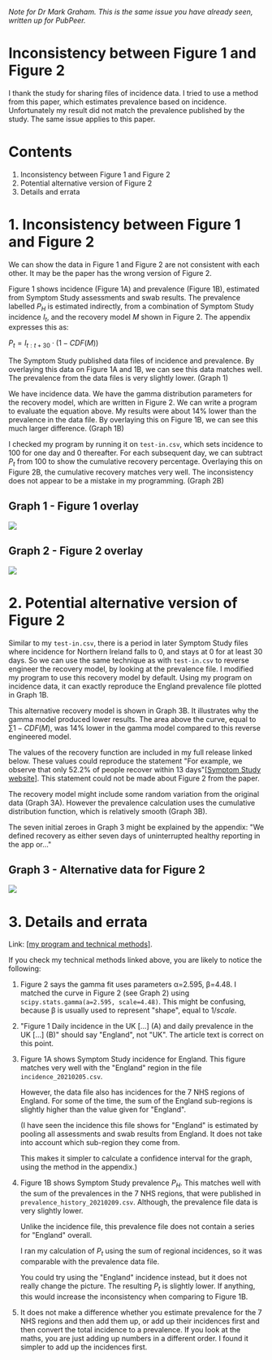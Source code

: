 *Note for Dr Mark Graham.  This is the same issue you have already seen, written up for PubPeer.*

# Inconsistency between Figure&nbsp;1 and Figure&nbsp;2

I thank the study for sharing files of incidence data.  I tried to use a method from this paper, which estimates prevalence based on  incidence.  Unfortunately my result did not match the prevalence published by the study.  The same issue applies to this paper.

# Contents

1. Inconsistency between Figure&nbsp;1 and Figure&nbsp;2
2. Potential alternative version of Figure 2
3. Details and errata

# 1. Inconsistency between Figure&nbsp;1 and Figure&nbsp;2

We can show the data in Figure 1 and Figure 2 are not consistent with each other.  It may be the paper has the wrong version of Figure 2.

Figure 1 shows incidence (Figure 1A) and prevalence (Figure 1B), estimated from Symptom Study assessments and swab results.  The prevalence labelled $P_H$ is estimated indirectly, from a combination of Symptom Study incidence $I_t$, and the recovery model $M$ shown in Figure 2.  The appendix expresses this as:

$P_t = I_{t:t+30} \cdot (1-CDF(M))$

The Symptom Study published data files of incidence and prevalence.  By overlaying this data on Figure 1A and 1B, we can see this data matches well.  The prevalence from the data files is very slightly lower. (Graph 1)

We have incidence data.  We have the gamma distribution parameters for the recovery model, which are written in Figure 2.  We can write a program to evaluate the equation above.  My results were about 14% lower than the prevalence in the data file.  By overlaying this on Figure 1B, we can see this much larger difference. (Graph 1B)

I checked my program by running it on `test-in.csv`, which sets incidence to 100 for one day and 0 thereafter.  For each subsequent day, we can subtract $P_t$ from 100 to show the cumulative recovery percentage.  Overlaying this on Figure 2B, the cumulative recovery matches very well.  The inconsistency does not appear to be a mistake in my programming. (Graph 2B)


## Graph 1 - Figure 1 overlay

![](https://github.com/sourcejedi/nova-covid/blob/main/prevalence_from_incidence/figure-1.png?raw=true)

## Graph 2 - Figure 2 overlay

![](https://github.com/sourcejedi/nova-covid/blob/main/prevalence_from_incidence/figure-2.png?raw=true)


# 2. Potential alternative version of Figure 2

Similar to my `test-in.csv`, there is a period in later Symptom Study files where incidence for Northern Ireland falls to 0, and stays at 0 for at least 30 days.  So we can use the same technique as with `test-in.csv` to reverse engineer the recovery model, by looking at the prevalence file.  I modified my program to use this recovery model by default.  Using my program on incidence data, it can exactly reproduce the England prevalence file plotted in Graph 1B.

This alternative recovery model is shown in Graph 3B.  It illustrates why the gamma model produced lower results.  The area above the curve, equal to $\sum 1-CDF(M)$, was 14% lower in the gamma model compared to this reverse engineered model.

The values of the recovery function are included in my full release linked below.  These values could reproduce the statement "For example, we observe that only 52.2% of people recover within 13 days"[[Symptom Study website]](https://covid.joinzoe.com/post/data-update-prevalence-covid).  This statement could not be made about Figure 2 from the paper.

The recovery model might include some random variation from the original data (Graph 3A).  However the prevalence calculation uses the cumulative distribution function, which is relatively smooth (Graph 3B).

The seven initial zeroes in Graph 3 might be explained by the appendix: "We defined recovery as either seven days of uninterrupted healthy reporting in the app or..."

## Graph 3 - Alternative data for Figure 2

![](https://github.com/sourcejedi/nova-covid/blob/main/prevalence_from_incidence/figure-2-alt.png?raw=true)


# 3. Details and errata

Link: [[my program and technical methods]][prevalence_from_incidence].

[prevalence_from_incidence]: https://github.com/sourcejedi/nova-covid/tree/main/prevalence_from_incidence


If you check my technical methods linked above, you are likely to notice the following:

1. Figure 2 says the gamma fit uses parameters α=2.595, β=4.48.  I matched the curve in Figure 2 (see Graph 2) using `scipy.stats.gamma(a=2.595, scale=4.48)`.  This might be confusing, because β is usually used to represent "shape", equal to $1 / scale$.

2. "Figure 1 Daily incidence in the UK [...] (A) and daily prevalence in the UK [...] (B)" should say "England", not "UK".  The article text is correct on this point.

3. Figure 1A shows Symptom Study incidence for England.  This figure matches very well with the "England" region in the file `incidence_20210205.csv`.

   However, the data file also has incidences for the 7 NHS regions of England.  For some of the time, the sum of the England sub-regions is slightly higher than the value given for "England".

   (I have seen the incidence this file shows for "England" is estimated by pooling all assessments and swab results from England.  It does not take into account which sub-region they come from.

   This makes it simpler to calculate a confidence interval for the graph, using the method in the appendix.)

4. Figure 1B shows Symptom Study prevalence $P_H$.  This matches well with the sum of the prevalences in the 7 NHS regions, that were published in `prevalence_history_20210209.csv`.  Although, the prevalence file data is very slightly lower.

   Unlike the incidence file, this prevalence file does not contain a series for "England" overall.
   
   I ran my calculation of $P_t$ using the sum of regional incidences, so it was comparable with the prevalence data file.
   
   You could try using the "England" incidence instead, but it does not really change the picture.  The resulting $P_t$ is slightly lower.  If anything, this would increase the inconsistency when comparing to Figure 1B.

5. It does not make a difference whether you estimate prevalence for the 7 NHS regions and then add them up, or add up their incidences first and then convert the total incidence to a prevalence.  If you look at the maths, you are just adding up numbers in a different order.  I found it simpler to add up the incidences first.
